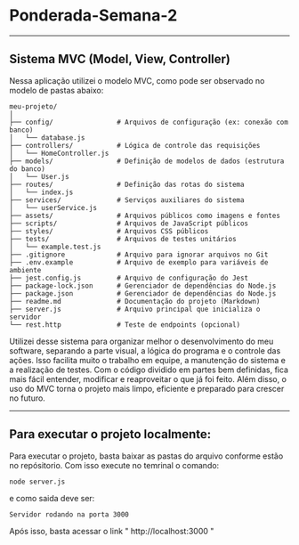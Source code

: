 # Ponderada-Semana-2
 
---

## Sistema MVC (Model, View, Controller)
Nessa aplicação utilizei o modelo MVC, como pode ser observado no modelo de pastas abaixo:

```
meu-projeto/
│
├── config/                # Arquivos de configuração (ex: conexão com banco)
│   └── database.js
├── controllers/           # Lógica de controle das requisições
│   └── HomeController.js
├── models/                # Definição de modelos de dados (estrutura do banco)
│   └── User.js
├── routes/                # Definição das rotas do sistema
│   └── index.js
├── services/              # Serviços auxiliares do sistema
│   └── userService.js
├── assets/                # Arquivos públicos como imagens e fontes
├── scripts/               # Arquivos de JavaScript públicos
├── styles/                # Arquivos CSS públicos
├── tests/                 # Arquivos de testes unitários
│   └── example.test.js
├── .gitignore             # Arquivo para ignorar arquivos no Git
├── .env.example           # Arquivo de exemplo para variáveis de ambiente
├── jest.config.js         # Arquivo de configuração do Jest
├── package-lock.json      # Gerenciador de dependências do Node.js
├── package.json           # Gerenciador de dependências do Node.js
├── readme.md              # Documentação do projeto (Markdown)
├── server.js              # Arquivo principal que inicializa o servidor
└── rest.http              # Teste de endpoints (opcional)

```

Utilizei desse sistema para organizar melhor o desenvolvimento do meu software, separando a parte visual, a lógica do 
programa e o controle das ações. Isso facilita muito o trabalho em equipe, a manutenção do sistema e a realização de testes. 
Com o código dividido em partes bem definidas, fica mais fácil entender, modificar e reaproveitar o que já foi feito. Além 
disso, o uso do MVC torna o projeto mais limpo, eficiente e preparado para crescer no futuro.

---

## Para executar o projeto localmente:

Para executar o projeto, basta baixar as pastas do arquivo conforme estão no repósitorio. Com isso execute no temrinal o comando:
```
node server.js
```
e como saida deve ser:
```
Servidor rodando na porta 3000
```
Após isso, basta acessar o link " http://localhost:3000 "